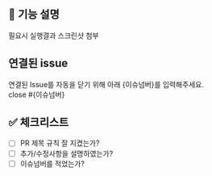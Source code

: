 ## 📢 기능 설명 
필요시 실행결과 스크린샷 첨부
<br>

## 연결된 issue
연결된 Issue를 자동을 닫기 위해 아래 {이슈넘버}를 입력해주세요. <br>
close #{이슈넘버}
<br>

## ✅ 체크리스트
- [ ] PR 제목 규칙 잘 지켰는가? 
- [ ] 추가/수정사항을 설명하였는가?
- [ ] 이슈넘버를 적었는가?
